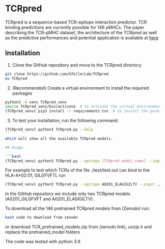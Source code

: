 # TCRpred
TCRpred is a sequence-based TCR-epitope interaction predictor. TCR binding predictions are currently possible for 146 pMHCs.
The paper describing the TCR-pMHC dataset, the architecture of the TCRpred as well as the predictive performances and potential application is available at [here](XXXX)

## Installation

1. Clone the GitHub repository and move to the TCRpred directory
```bash
git clone https://github.com/GfellerLab/TCRpred 
mv TCRpred
```

2. (Recommended) Create a virtual environment to install the required packages
```bash
python3 -m venv TCRpred_venv  
source TCRpred_venv/bin/activate  # to activate the virtual environment
(TCRpred_venv) pip3 install -r requirements.txt  # to install the packages
```

3. To test your installation, run the following command:
```bash
(TCRpred_venv) python3 TCRpred.py --help
``
which will show all the available TCRpred models.

## Usage

```bash
(TCRpred_venv) python3 TCRpred.py --epitope [TCRpred_model_name] --input [input_TCR_file] --out [output_file]
```

For example to test which TCRs of the file ./test/test.out can bind to the HLA-A\*02:01, GILGFVFTL run 

```bash
(TCRpred_venv) python3 TCRpred.py --epitope A0201_ELAGIGILTV --input ./test/test.csv --out ./test/out.csv
```


In the GitHub repository we include only two TCRpred models (A0201_GILGFVFT and A0201_ELAGIGILTV). 

To download all the 146 pretrained TCRpred models from (Zenodo) run:
```bash
bash code to download from zenodo
```
or download TCR_pretrained_models.zip from (zenodo link), unzip it and replace the pretrained_model folders

The code was tested with python 3.9

